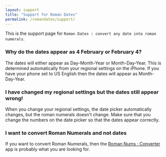 ```yaml
---
layout: support
title: "Support for Roman Dates"
permalink: /romandates/support/
---
```


This is the support page for `Roman Dates : convert any date into roman numerals`.


### Why do the dates appear as 4 February or February 4?

The dates will either appear as Day-Month-Year or Month-Day-Year. This is determined automatically from your regional settings on the iPhone. If you have your phone set to US English then the dates will appear as Month-Day-Year.

### I have changed my regional settings but the dates still appear wrong!

When you change your regional settings, the date picker automatically changes, but the roman numerals doesn't change. Make sure that you change the numbers on the date picker so that the dates appear correctly.

### I want to convert Roman Numerals and not dates

If you want to convert Roman Numerals, then the [Roman Nums : Converter](/apps/roman-numerals/) app is probably what you are looking for.
